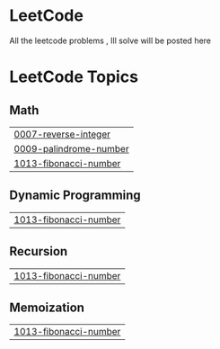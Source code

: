 # LeetCode
All the leetcode problems , Ill solve will be posted here 

<!---LeetCode Topics Start-->
# LeetCode Topics
## Math
|  |
| ------- |
| [0007-reverse-integer](https://github.com/sksamad3/LeetCode/tree/master/0007-reverse-integer) |
| [0009-palindrome-number](https://github.com/sksamad3/LeetCode/tree/master/0009-palindrome-number) |
| [1013-fibonacci-number](https://github.com/sksamad3/LeetCode/tree/master/1013-fibonacci-number) |
## Dynamic Programming
|  |
| ------- |
| [1013-fibonacci-number](https://github.com/sksamad3/LeetCode/tree/master/1013-fibonacci-number) |
## Recursion
|  |
| ------- |
| [1013-fibonacci-number](https://github.com/sksamad3/LeetCode/tree/master/1013-fibonacci-number) |
## Memoization
|  |
| ------- |
| [1013-fibonacci-number](https://github.com/sksamad3/LeetCode/tree/master/1013-fibonacci-number) |
<!---LeetCode Topics End-->